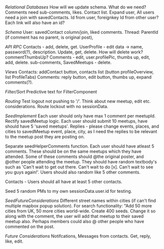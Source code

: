 _Relational Databases_
How will we update schema. What do we need? Comments need sub-comments, likes. Contact list. Expand user,
All users need a join with savedContacts. Id from user, foreignkey Id from other user? Each link will also have an id?

_Schema_
User: savedContact column/join, liked comments.
Thread: ParentId (if comment has no parent, is original post),

_API RPC_
Contacts - add, delete, get.
UserProfile - edit data -> name, password(?), description. Update, get, delete. How will delete work? commentThumbsUp?
Comments - edit, user.profilePic, thumbs up, edit, add, delete.
sub-comments,
SavedMeetups - delete.

_Views_
Contacts: addContact button, contacts list (button profileOverview, list ProfileTabs)
Comments: reply button, edit button, thumbs up, expand comments(?).

_Filter/Sort_
Predictive text for FilterComponent

_Routing_
Test logout not pushing to '/'. Think about new meetup, edit etc. considerations. Route lockout with no sessionData.

_SeedImplement_
Each user should only have max 1 comment per meetupId.
Rectify savedMeetup logic. Each user should submit 10 meetups, have should have 5 'saved meetups'.
Replies - please change events, places, and cities to savedMeetup event, place, city, as I need the replies to be relevant to the meetup post they are posting on.

Separate seedHelperComments function. Each user should have atleast 5 comments. These should be on the same meetups which they have attended.
Some of these comments should @the original poster, and @other people attending the meetup.
They should have random textbody's such as 'Can't wait to get out there. Can't wait to do [x]. Can't wait to see you guys again!'.
Users should also random like 5 other comments.

Contacts - Users should all have at least 5 other contacts.

Seed 5 random PMs to my own sessionData.user.id for testing.

_SeedFutureConsiderations_
Different street names within cities (if can't find multiple mapbox popup solution).
For search functionality: "Add 50 more cities from UK, 50 more cities world-wide. Create 400 seeds.
Change it so along with the comment, the user will add that meetup to their saved meetup also.
Perhaps members could also @ other people who have commented on the post.

_Future Considerations_
Notifcations,
Messages from contacts. Get, reply, like, edit.
